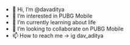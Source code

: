- 👋 Hi, I’m @davaditya
- 👀 I’m interested in PUBG Mobile
- 🌱 I’m currently learning about life
- 💞️ I’m looking to collaborate on PUBG Mobile
- 📫 How to reach me -> ig dav_aditya

<!---
davaditya/davaditya is a ✨ special ✨ repository because its `README.md` (this file) appears on your GitHub profile.
You can click the Preview link to take a look at your changes.
--->
